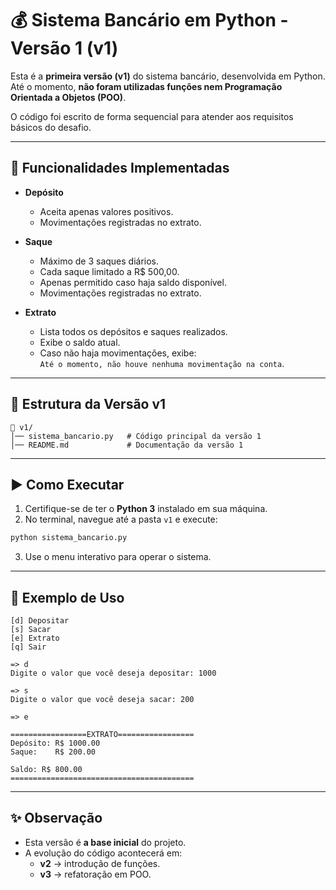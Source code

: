 # 💰 Sistema Bancário em Python - Versão 1 (v1)

Esta é a **primeira versão (v1)** do sistema bancário, desenvolvida em Python.  
Até o momento, **não foram utilizadas funções nem Programação Orientada a Objetos (POO)**.  

O código foi escrito de forma sequencial para atender aos requisitos básicos do desafio.

---

## 📌 Funcionalidades Implementadas

- **Depósito**
  - Aceita apenas valores positivos.
  - Movimentações registradas no extrato.

- **Saque**
  - Máximo de 3 saques diários.
  - Cada saque limitado a R$ 500,00.
  - Apenas permitido caso haja saldo disponível.
  - Movimentações registradas no extrato.

- **Extrato**
  - Lista todos os depósitos e saques realizados.
  - Exibe o saldo atual.
  - Caso não haja movimentações, exibe:  
    `Até o momento, não houve nenhuma movimentação na conta`.

---

## 📂 Estrutura da Versão v1

```
📁 v1/
│── sistema_bancario.py   # Código principal da versão 1
│── README.md             # Documentação da versão 1
```

---

## ▶️ Como Executar

1. Certifique-se de ter o **Python 3** instalado em sua máquina.
2. No terminal, navegue até a pasta `v1` e execute:

```bash
python sistema_bancario.py
```

3. Use o menu interativo para operar o sistema.

---

## 📖 Exemplo de Uso

```
[d] Depositar
[s] Sacar
[e] Extrato
[q] Sair

=> d
Digite o valor que você deseja depositar: 1000

=> s
Digite o valor que você deseja sacar: 200

=> e

=================EXTRATO=================
Depósito: R$ 1000.00
Saque:    R$ 200.00

Saldo: R$ 800.00
=========================================
```

---

## ✨ Observação

- Esta versão é **a base inicial** do projeto.  
- A evolução do código acontecerá em:
  - **v2** → introdução de funções.  
  - **v3** → refatoração em POO.  
